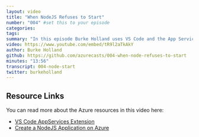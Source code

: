 ```yaml
---
layout: video
title: "When NodeJS Refuses to Start"
number: "004" #set this to your episode
categories:
tags:
summary: "In this episode Burke Holland uses VS Code and the App Services extension to troubleshoot his NodeJS application, which refuses to start. It worked just a second ago... what gives!"
video: https://www.youtube.com/embed/tR9l2aTkAkY
author: Burke Holland
github: https://github.com/azurecasts/004-when-node-refuses-to-start
minutes: "13:56"
transcript: 004-node-start
twitter: burkeholland
---
```


## Resource Links

You can read more about the Azure resources in this video here:

 - [VS Code AppServices Extension](https://code.visualstudio.com/tutorials/app-service-extension/getting-started?WT.mc_id=docs-azurecasts-buhollan)
 - [Create a NodeJS Application on Azure](https://docs.microsoft.com/azure/app-service/app-service-web-get-started-nodejs?WT.mc_id=docs-azurecasts-buhollan)
